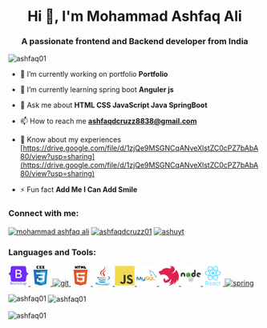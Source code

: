 <h1 align="center">Hi 👋, I'm Mohammad Ashfaq Ali</h1>
<h3 align="center">A passionate frontend and Backend developer from India</h3>

<p align="left"> <img src="https://komarev.com/ghpvc/?username=ashfaq01&label=Profile%20views&color=0e75b6&style=flat" alt="ashfaq01" /> </p>

- 🔭 I’m currently working on portfolio **Portfolio**

- 🌱 I’m currently learning spring boot **Anguler js**

- 💬 Ask me about **HTML CSS JavaScript Java SpringBoot**

- 📫 How to reach me **ashfaqdcruzz8838@gmail.com**

- 📄 Know about my experiences [https://drive.google.com/file/d/1zjQe9MSGNCqANveXlstZC0cPZ7bAbA80/view?usp=sharing](https://drive.google.com/file/d/1zjQe9MSGNCqANveXlstZC0cPZ7bAbA80/view?usp=sharing)

- ⚡ Fun fact **Add Me I Can Add Smile**

<h3 align="left">Connect with me:</h3>
<p align="left">
<a href="https://fb.com/mohammad ashfaq ali" target="blank"><img align="center" src="https://raw.githubusercontent.com/rahuldkjain/github-profile-readme-generator/master/src/images/icons/Social/facebook.svg" alt="mohammad ashfaq ali" height="30" width="40" /></a>
<a href="https://instagram.com/ashfaqdcruzz01" target="blank"><img align="center" src="https://raw.githubusercontent.com/rahuldkjain/github-profile-readme-generator/master/src/images/icons/Social/instagram.svg" alt="ashfaqdcruzz01" height="30" width="40" /></a>
<a href="https://www.youtube.com/c/ashuy" target="blank"><img align="center" src="https://raw.githubusercontent.com/rahuldkjain/github-profile-readme-generator/master/src/images/icons/Social/youtube.svg" alt="ashuyt" height="30" width="40" /></a>
</p>

<h3 align="left">Languages and Tools:</h3>
<p align="left"> <a href="https://getbootstrap.com" target="_blank" rel="noreferrer"> <img src="https://raw.githubusercontent.com/devicons/devicon/master/icons/bootstrap/bootstrap-plain-wordmark.svg" alt="bootstrap" width="40" height="40"/> </a> <a href="https://www.w3schools.com/css/" target="_blank" rel="noreferrer"> <img src="https://raw.githubusercontent.com/devicons/devicon/master/icons/css3/css3-original-wordmark.svg" alt="css3" width="40" height="40"/> </a> <a href="https://git-scm.com/" target="_blank" rel="noreferrer"> <img src="https://www.vectorlogo.zone/logos/git-scm/git-scm-icon.svg" alt="git" width="40" height="40"/> </a> <a href="https://www.w3.org/html/" target="_blank" rel="noreferrer"> <img src="https://raw.githubusercontent.com/devicons/devicon/master/icons/html5/html5-original-wordmark.svg" alt="html5" width="40" height="40"/> </a> <a href="https://www.java.com" target="_blank" rel="noreferrer"> <img src="https://raw.githubusercontent.com/devicons/devicon/master/icons/java/java-original.svg" alt="java" width="40" height="40"/> </a> <a href="https://developer.mozilla.org/en-US/docs/Web/JavaScript" target="_blank" rel="noreferrer"> <img src="https://raw.githubusercontent.com/devicons/devicon/master/icons/javascript/javascript-original.svg" alt="javascript" width="40" height="40"/> </a> <a href="https://www.mysql.com/" target="_blank" rel="noreferrer"> <img src="https://raw.githubusercontent.com/devicons/devicon/master/icons/mysql/mysql-original-wordmark.svg" alt="mysql" width="40" height="40"/> </a> <a href="https://nestjs.com/" target="_blank" rel="noreferrer"> <img src="https://raw.githubusercontent.com/devicons/devicon/master/icons/nestjs/nestjs-plain.svg" alt="nestjs" width="40" height="40"/> </a> <a href="https://nodejs.org" target="_blank" rel="noreferrer"> <img src="https://raw.githubusercontent.com/devicons/devicon/master/icons/nodejs/nodejs-original-wordmark.svg" alt="nodejs" width="40" height="40"/> </a> <a href="https://reactjs.org/" target="_blank" rel="noreferrer"> <img src="https://raw.githubusercontent.com/devicons/devicon/master/icons/react/react-original-wordmark.svg" alt="react" width="40" height="40"/> </a> <a href="https://spring.io/" target="_blank" rel="noreferrer"> <img src="https://www.vectorlogo.zone/logos/springio/springio-icon.svg" alt="spring" width="40" height="40"/> </a> </p>

<p><img align="left" src="https://github-readme-stats.vercel.app/api/top-langs?username=ashfaq01&show_icons=true&locale=en&layout=compact" alt="ashfaq01" /></p>

<p>&nbsp;<img align="center" src="https://github-readme-stats.vercel.app/api?username=ashfaq01&show_icons=true&locale=en" alt="ashfaq01" /></p>

<p><img align="center" src="https://github-readme-streak-stats.herokuapp.com/?user=ashfaq01&" alt="ashfaq01" /></p>

